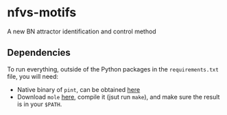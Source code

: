 # nfvs-motifs
A new BN attractor identification and control method


## Dependencies

To run everything, outside of the Python packages in the `requirements.txt` file, you will need:

 - Native binary of `pint`, can be obtained [here](https://loicpauleve.name/pint/doc/#Binaries)
 - Download `mole` [here](http://www.lsv.fr/~schwoon/tools/mole/), compile it (jsut run `make`), and make sure the result is in your `$PATH`.